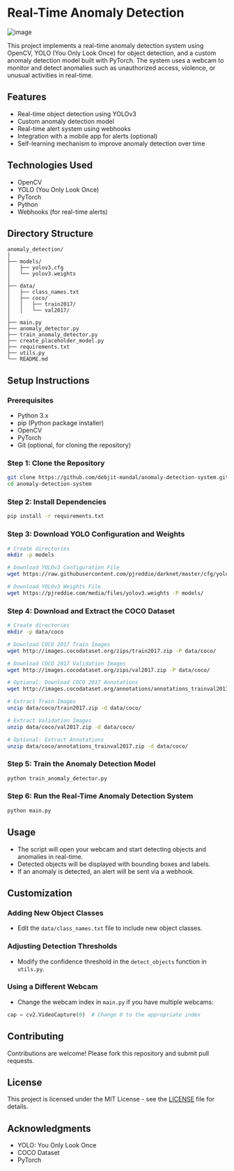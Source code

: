 
# Real-Time Anomaly Detection

![image](https://github.com/user-attachments/assets/6da28c57-95fa-4875-8462-2091ce0a5fa5)


This project implements a real-time anomaly detection system using OpenCV, YOLO (You Only Look Once) for object detection, and a custom anomaly detection model built with PyTorch. The system uses a webcam to monitor and detect anomalies such as unauthorized access, violence, or unusual activities in real-time.

## Features

- Real-time object detection using YOLOv3
- Custom anomaly detection model
- Real-time alert system using webhooks
- Integration with a mobile app for alerts (optional)
- Self-learning mechanism to improve anomaly detection over time

## Technologies Used

- OpenCV
- YOLO (You Only Look Once)
- PyTorch
- Python
- Webhooks (for real-time alerts)

## Directory Structure

```
anomaly_detection/
│
├── models/
│   ├── yolov3.cfg
│   └── yolov3.weights
│
├── data/
│   ├── class_names.txt
│   ├── coco/
│   │   ├── train2017/
│   │   └── val2017/
│
├── main.py
├── anomaly_detector.py
├── train_anomaly_detector.py
├── create_placeholder_model.py
├── requirements.txt
├── utils.py
└── README.md
```

## Setup Instructions

### Prerequisites

- Python 3.x
- pip (Python package installer)
- OpenCV
- PyTorch
- Git (optional, for cloning the repository)

### Step 1: Clone the Repository

```bash
git clone https://github.com/debjit-mandal/anomaly-detection-system.git
cd anomaly-detection-system
```

### Step 2: Install Dependencies

```bash
pip install -r requirements.txt
```

### Step 3: Download YOLO Configuration and Weights

```bash
# Create directories
mkdir -p models

# Download YOLOv3 Configuration File
wget https://raw.githubusercontent.com/pjreddie/darknet/master/cfg/yolov3.cfg -P models/

# Download YOLOv3 Weights File
wget https://pjreddie.com/media/files/yolov3.weights -P models/
```

### Step 4: Download and Extract the COCO Dataset

```bash
# Create directories
mkdir -p data/coco

# Download COCO 2017 Train Images
wget http://images.cocodataset.org/zips/train2017.zip -P data/coco/

# Download COCO 2017 Validation Images
wget http://images.cocodataset.org/zips/val2017.zip -P data/coco/

# Optional: Download COCO 2017 Annotations
wget http://images.cocodataset.org/annotations/annotations_trainval2017.zip -P data/coco/

# Extract Train Images
unzip data/coco/train2017.zip -d data/coco/

# Extract Validation Images
unzip data/coco/val2017.zip -d data/coco/

# Optional: Extract Annotations
unzip data/coco/annotations_trainval2017.zip -d data/coco/
```

### Step 5: Train the Anomaly Detection Model

```bash
python train_anomaly_detector.py
```

### Step 6: Run the Real-Time Anomaly Detection System

```bash
python main.py
```

## Usage

- The script will open your webcam and start detecting objects and anomalies in real-time.
- Detected objects will be displayed with bounding boxes and labels.
- If an anomaly is detected, an alert will be sent via a webhook.

## Customization

### Adding New Object Classes

- Edit the `data/class_names.txt` file to include new object classes.

### Adjusting Detection Thresholds

- Modify the confidence threshold in the `detect_objects` function in `utils.py`.

### Using a Different Webcam

- Change the webcam index in `main.py` if you have multiple webcams:

```python
cap = cv2.VideoCapture(0)  # Change 0 to the appropriate index
```

## Contributing

Contributions are welcome! Please fork this repository and submit pull requests.

## License

This project is licensed under the MIT License - see the [LICENSE](LICENSE) file for details.

## Acknowledgments

- YOLO: You Only Look Once
- COCO Dataset
- PyTorch
